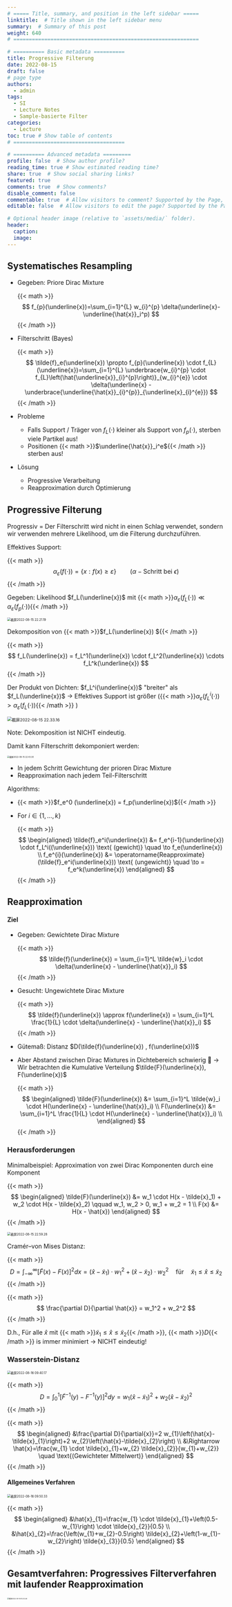 ```yaml
---
# ===== Title, summary, and position in the left sidebar =====
linktitle:  # Title shown in the left sidebar menu
summary:  # Summary of this post
weight: 640
# ============================================================

# ========== Basic metadata ==========
title: Progressive Filterung
date: 2022-08-15
draft: false
# page type
authors:
  - admin
tags:
  - SI
  - Lecture Notes
  - Sample-basierte Filter
categories:
  - Lecture
toc: true # Show table of contents
# ====================================

# ========== Advanced metadata =========
profile: false  # Show author profile?
reading_time: true # Show estimated reading time?
share: true  # Show social sharing links?
featured: true
comments: true  # Show comments?
disable_comment: false
commentable: true  # Allow visitors to comment? Supported by the Page, Post, and Book content types.
editable: false  # Allow visitors to edit the page? Supported by the Page, Post, and Book content types.

# Optional header image (relative to `assets/media/` folder).
header:
  caption: 
  image:  
---
```


## Systematisches Resampling

- Gegeben: Priore Dirac Mixture

  {{< math >}}
  $$
  f_{p}(\underline{x})=\sum_{i=1}^{L} w_{i}^{p} \delta(\underline{x}-\underline{\hat{x}}_i^p)
  $$
  {{< /math >}} 

- Filterschritt (Bayes)

  {{< math >}}
  $$
  \tilde{f}_e(\underline{x}) \propto f_{p}(\underline{x}) \cdot f_{L}(\underline{x})=\sum_{i=1}^{L} \underbrace{w_{i}^{p} \cdot f_{L}\left(\hat{\underline{x}}_{i}^{p}\right)}_{w_{i}^{e}} \cdot \delta(\underline{x} - \underbrace{\underline{\hat{x}}_{i}^{p}}_{\underline{x}_{i}^{e}})
  $$
  {{< /math >}} 

- Probleme
  - Falls Support / Träger von $f_L(\cdot)$ kleiner als Support von $f_p(\cdot)$, sterben viele Partikel aus!
  - Positionen {{< math >}}$\underline{\hat{x}}_i^e${{< /math >}} sterben aus!
- Lösung
  - Progressive Verarbeitung
  - Reapproximation durch Optimierung

## Progressive Filterung

Progressiv = Der Filterschritt wird nicht in einen Schlag verwendet, sondern wir verwenden mehrere Likelihood, um die Filterung durchzuführen.

Effektives Support:

{{< math >}}
$$
\alpha_{\varepsilon}(f(\cdot))=\{x: f(x) \geqslant \varepsilon\} \qquad (\alpha-\text{Schritt bei } \epsilon)
$$
{{< /math >}} 

Gegeben: Likelihood $f_L(\underline{x})$ mit {{< math >}}$\alpha_{\varepsilon}(f_L(\cdot)) \ll \alpha_{\varepsilon}(f_p(\cdot))${{< /math >}} 

<img src="https://raw.githubusercontent.com/EckoTan0804/upic-repo/master/uPic/截屏2022-08-15%2022.21.19.png" alt="截屏2022-08-15 22.21.19" style="zoom:50%;" />

Dekomposition von {{< math >}}$f_L(\underline{x}) ${{< /math >}} 

{{< math >}}
$$
f_L(\underline{x}) = f_L^1(\underline{x}) \cdot f_L^2(\underline{x}) \cdots f_L^k(\underline{x})
$$
{{< /math >}} 

Der Produkt von Dichten: $f_L^i(\underline{x})$ "breiter" als $f_L(\underline{x})$ $\rightarrow$ Effektives Support ist größer ({{< math >}}$\alpha_{\varepsilon}(f_L^i(\cdot)) > \alpha_{\varepsilon}(f_L(\cdot))${{< /math >}} )

<img src="https://raw.githubusercontent.com/EckoTan0804/upic-repo/master/uPic/截屏2022-08-15%2022.33.16.png" alt="截屏2022-08-15 22.33.16" style="zoom:67%;" />

Note: Dekomposition ist NICHT eindeutig.

Damit kann Filterschritt dekomponiert werden:

<img src="https://raw.githubusercontent.com/EckoTan0804/upic-repo/master/uPic/截屏2022-08-15%2022.43.30.png" alt="截屏2022-08-15 22.43.30" style="zoom: 33%;" />

- In jedem Schritt Gewichtung der prioren Dirac Mixture
- Reapproximation nach jedem Teil-Filterschritt

Algorithms:

- {{< math >}}$f_e^0 (\underline{x}) = f_p(\underline{x})${{< /math >}} 

- For $i \in \{1, \dots, k\}$

  {{< math >}}
  $$
  \begin{aligned}
  \tilde{f}_e^i(\underline{x}) &= f_e^{i-1}(\underline{x}) \cdot f_L^i((\underline{x})) \text{ (gewicht)} \quad \to f_e(\underline{x}) \\
  f_e^{i}(\underline{x}) &= \operatorname{Reapproximate}(\tilde{f}_e^i(\underline{x})) \text{ (ungewicht)} \quad \to  = f_e^k(\underline{x}) 
  \end{aligned}
  $$
  {{< /math >}} 



## Reapproximation

#### Ziel

- Gegeben: Gewichtete Dirac Mixture

  {{< math >}}
  $$
  \tilde{f}(\underline{x}) = \sum_{i=1}^L \tilde{w}_i \cdot \delta(\underline{x} - \underline{\hat{x}}_i)
  $$
  {{< /math >}} 

- Gesucht: Ungewichtete Dirac Mixture

  {{< math >}}
  $$
  \tilde{f}(\underline{x}) \approx f(\underline{x}) = \sum_{i=1}^L \frac{1}{L} \cdot \delta(\underline{x} - \underline{\hat{x}}_i)
  $$
  {{< /math >}} 

- Gütemaß: Distanz $D(\tilde{f}(\underline{x}) , f(\underline{x}))$

- Aber Abstand zwischen Dirac Mixtures in Dichtebereich schwierig 🤪 $\rightarrow$ Wir betrachten die Kumulative Verteilung $\tilde{F}(\underline{x}), F(\underline{x})$

  {{< math >}}
  $$
  \begin{aligned}
  \tilde{F}(\underline{x}) &= \sum_{i=1}^L \tilde{w}_i \cdot H(\underline{x} - \underline{\hat{x}}_i) \\
  F(\underline{x}) &= \sum_{i=1}^L \frac{1}{L} \cdot H(\underline{x} - \underline{\hat{x}}_i) \\
  \end{aligned}
  $$
  {{< /math >}} 

### Herausforderungen

Minimalbeispiel: Approximation von zwei Dirac Komponenten durch eine Komponent

{{< math >}}
$$
\begin{aligned}
\tilde{F}(\underline{x}) &= w_1 \cdot H(x - \tilde{x}_1) +  w_2 \cdot H(x - \tilde{x}_2) \qquad w_1, w_2 > 0, w_1 + w_2 = 1 \\
F(x) &= H(x - \hat{x})
\end{aligned}
$$
{{< /math >}} 

<img src="https://raw.githubusercontent.com/EckoTan0804/upic-repo/master/uPic/截屏2022-08-15%2022.59.28.png" alt="截屏2022-08-15 22.59.28" style="zoom: 50%;" />

Cramér–von Mises Distanz:

{{< math >}}
$$
D=\int_{-\infty}^{\infty}[\tilde{F}(x)-F(x)]^{2} d x=\left(\hat{x}-\tilde{x}_{1}\right) \cdot w_{1}^{2}+\left(\hat{x}-\tilde{x}_{2}\right) \cdot w_{2}^{2} \quad \text{für} \quad \tilde{x}_{1} \leq \hat{x} \leq \tilde{x}_{2}
$$
{{< /math >}} 

{{< math >}}
$$
\frac{\partial D}{\partial \hat{x}} = w_1^2 + w_2^2
$$
{{< /math >}} 

D.h., Für alle $\hat{x}$ mit {{< math >}}$\tilde{x}_{1} \leq \hat{x} \leq \tilde{x}_{2}${{< /math >}},  {{< math >}}$D${{< /math >}} is immer minimiert $\rightarrow$ NICHT eindeutig!

### Wasserstein-Distanz

<img src="https://raw.githubusercontent.com/EckoTan0804/upic-repo/master/uPic/截屏2022-08-16%2009.40.17.png" alt="截屏2022-08-16 09.40.17" style="zoom:50%;" />

{{< math >}}
$$
D=\int_{0}^{1}\left[\tilde{F}^{-1}(y)-F^{-1}(y)\right]^{2} d y=w_{1}\left(\hat{x}-\tilde{x}_{1}\right)^{2}+w_{2}\left(\hat{x}-\tilde{x}_{2}\right)^{2}
$$
{{< /math >}} 

{{< math >}}
$$
\begin{aligned}
&\frac{\partial D}{\partial{x}}=2 w_{1}\left(\hat{x}-\tilde{x}_{1}\right)+2 w_{2}\left(\hat{x}-\tilde{x}_{2}\right) \\ 
&\Rightarrow \hat{x}=\frac{w_{1} \cdot \tilde{x}_{1}+w_{2} \tilde{x}_{2}}{w_{1}+w_{2}} \quad \text{(Gewichteter Mittelwert)}
\end{aligned}
$$
{{< /math >}} 

#### Allgemeines Verfahren

<img src="https://raw.githubusercontent.com/EckoTan0804/upic-repo/master/uPic/截屏2022-08-16%2009.50.33.png" alt="截屏2022-08-16 09.50.33" style="zoom:50%;" />

{{< math >}}
$$
\begin{aligned}
&\hat{x}_{1}=\frac{w_{1} \cdot \tilde{x}_{1}+\left(0.5-w_{1}\right) \cdot \tilde{x}_{2}}{0.5} \\
&\hat{x}_{2}=\frac{\left(w_{1}+w_{2}-0.5\right) \tilde{x}_{2}+\left(1-w_{1}-w_{2}\right) \tilde{x}_{3}}{0.5}
\end{aligned}
$$
{{< /math >}} 

## Gesamtverfahren: Progressives Filterverfahren mit laufender Reapproximation

<img src="https://raw.githubusercontent.com/EckoTan0804/upic-repo/master/uPic/截屏2022-08-16%2010.00.49.png" alt="截屏2022-08-16 10.00.49" style="zoom: 25%;" />